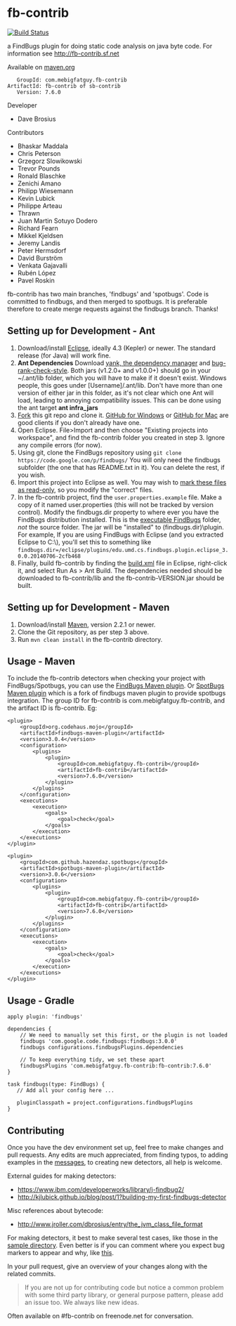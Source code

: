 fb-contrib
==========

[![Build Status](https://travis-ci.org/mebigfatguy/fb-contrib.svg?branch=master)](https://travis-ci.org/mebigfatguy/fb-contrib)

a FindBugs plugin for doing static code analysis on java byte code.
For information see http://fb-contrib.sf.net



Available on [maven.org](http://search.maven.org/#search%7Cgav%7C1%7Cg%3A%22com.mebigfatguy.fb-contrib%22%20AND%20a%3A%22fb-contrib%22)

       GroupId: com.mebigfatguy.fb-contrib
    ArtifactId: fb-contrib of sb-contrib
       Version: 7.6.0


Developer
* Dave Brosius


Contributors
* Bhaskar Maddala
* Chris Peterson
* Grzegorz Slowikowski
* Trevor Pounds
* Ronald Blaschke
* Zenichi Amano
* Philipp Wiesemann
* Kevin Lubick
* Philippe Arteau
* Thrawn
* Juan Martin Sotuyo Dodero
* Richard Fearn
* Mikkel Kjeldsen
* Jeremy Landis
* Peter Hermsdorf
* David Burström
* Venkata Gajavalli
* Rubén López
* Pavel Roskin


fb-contrib has two main branches, 'findbugs' and 'spotbugs'. Code is committed to findbugs, and then merged to spotbugs.
It is preferable therefore to create merge requests against the findbugs branch. Thanks!


## Setting up for Development - Ant
1. Download/install [Eclipse](https://www.eclipse.org/home/index.php), ideally 4.3 (Kepler) or newer.  The standard release (for Java) will work fine.
2. **Ant Dependencies** Download [yank, the dependency manager](http://search.maven.org/#search%7Cgav%7C1%7Cg%3A%22com.mebigfatguy.yank%22%20AND%20a%3A%22yank%22) and [bug-rank-check-style](https://bitbucket.org/klubick/bugrankcheckstyle/downloads).  Both jars (v1.2.0+ and v1.0.0+) should go in your ~/.ant/lib folder, which you will have to make if it doesn't exist.  Windows people, this goes under [Username]/.ant/lib.
Don't have more than one version of either jar in this folder, as it's not clear which one Ant will load, leading to annoying compatibility issues. This can be done using the ant target **ant infra_jars**
3. [Fork](https://help.github.com/articles/fork-a-repo) this git repo and clone it.  [GitHub for Windows](https://windows.github.com/) or [GitHub for Mac](https://mac.github.com/) are good clients if you don't already have one.
4. Open Eclipse.  File>Import and then choose "Existing projects into workspace", and find the fb-contrib folder you created in step 3.  Ignore any compile errors (for now).
5. Using git, clone the FindBugs repository using `git clone https://code.google.com/p/findbugs/`  You will only need the findbugs subfolder (the one that has README.txt in it).  You can delete the rest, if you wish.
6. Import this project into Eclipse as well.  You may wish to [mark these files as read-only](https://cloud.githubusercontent.com/assets/6819944/3866638/801ae098-1fdc-11e4-9fce-1fdecb81402f.gif), so you modify the "correct" files.
7. In the fb-contrib project, find the `user.properties.example` file.  Make a copy of it named user.properties (this will not be tracked by version control). Modify the findbugs.dir property to where ever you have the FindBugs distribution installed.  This is the [executable FindBugs](http://findbugs.sourceforge.net/downloads.html) folder, *not* the source folder.  The jar will be "installed" to (findbugs.dir)\plugin.
For example, If you are using FindBugs with Eclipse (and you extracted Eclipse to C:\\), you'll set this to something like `findbugs.dir=/eclipse/plugins/edu.umd.cs.findbugs.plugin.eclipse_3.0.0.20140706-2cfb468`
8. Finally, build fb-contrib by finding the [build.xml](https://github.com/mebigfatguy/fb-contrib/blob/717f757d69c098e1baf786d3e7c03efacf2bbfaf/build.xml) file in Eclipse, right-click it, and select Run As > Ant Build.  The dependencies needed should be downloaded to fb-contrib/lib and the fb-contrib-VERSION.jar should be built.

## Setting up for Development - Maven
1. Download/install [Maven](https://maven.apache.org), version 2.2.1 or newer.
2. Clone the Git repository, as per step 3 above.
3. Run `mvn clean install` in the fb-contrib directory.

## Usage - Maven

To include the fb-contrib detectors when checking your project with FindBugs/Spotbugs, you can use the [FindBugs Maven plugin](https://gleclaire.github.io/findbugs-maven-plugin/usage.html).
Or [SpotBugs Maven plugin](https://www.github.com/hazendaz/spotbugs-maven-plugin) which is a fork of findbugs maven plugin to provide spotbugs integration.  The group ID for fb-contrib is
com.mebigfatguy.fb-contrib, and the artifact ID is fb-contrib. Eg:

~~~~
<plugin>
    <groupId>org.codehaus.mojo</groupId>
    <artifactId>findbugs-maven-plugin</artifactId>
    <version>3.0.4</version>
    <configuration>
        <plugins>
            <plugin>
                <groupId>com.mebigfatguy.fb-contrib</groupId>
                <artifactId>fb-contrib</artifactId>
                <version>7.6.0</version>
            </plugin>
        </plugins>
    </configuration>
    <executions>
        <execution>
            <goals>
                <goal>check</goal>
            </goals>
        </execution>
    </executions>
</plugin>
~~~~

~~~~
<plugin>
    <groupId>com.github.hazendaz.spotbugs</groupId>
    <artifactId>spotbugs-maven-plugin</artifactId>
    <version>3.0.6</version>
    <configuration>
        <plugins>
            <plugin>
                <groupId>com.mebigfatguy.fb-contrib</groupId>
                <artifactId>fb-contrib</artifactId>
                <version>7.6.0</version>
            </plugin>
        </plugins>
    </configuration>
    <executions>
        <execution>
            <goals>
                <goal>check</goal>
            </goals>
        </execution>
    </executions>
</plugin>
~~~~


## Usage - Gradle

~~~~
apply plugin: 'findbugs'

dependencies {
    // We need to manually set this first, or the plugin is not loaded
    findbugs 'com.google.code.findbugs:findbugs:3.0.0'
    findbugs configurations.findbugsPlugins.dependencies

    // To keep everything tidy, we set these apart
    findbugsPlugins 'com.mebigfatguy.fb-contrib:fb-contrib:7.6.0'
}

task findbugs(type: FindBugs) {
   // Add all your config here ...

   pluginClasspath = project.configurations.findbugsPlugins
}
~~~~
## Contributing
Once you have the dev environment set up, feel free to make changes and pull requests.
Any edits are much appreciated, from finding typos, to adding examples in the [messages](https://github.com/mebigfatguy/fb-contrib/blob/master/etc/messages.xml), to creating new detectors, all help is welcome.

External guides for making detectors:
- https://www.ibm.com/developerworks/library/j-findbug2/
- http://kjlubick.github.io/blog/post/1?building-my-first-findbugs-detector

Misc references about bytecode:
- http://www.jroller.com/dbrosius/entry/the_jvm_class_file_format

For making detectors, it best to make several test cases, like those in the [sample directory](https://github.com/mebigfatguy/fb-contrib/tree/master/samples).  Even better is if you can comment where you expect bug markers to appear and why, like [this](https://github.com/mebigfatguy/fb-contrib/blob/717f757d69c098e1baf786d3e7c03efacf2bbfaf/samples/HES_Sample.java#L313).

In your pull request, give an overview of your changes along with the related commits.

> If you are not up for contributing code but notice a common problem with some third party library, or general purpose pattern, please add an issue too. We always like new ideas.


Often available on #fb-contrib on freenode.net for conversation.
